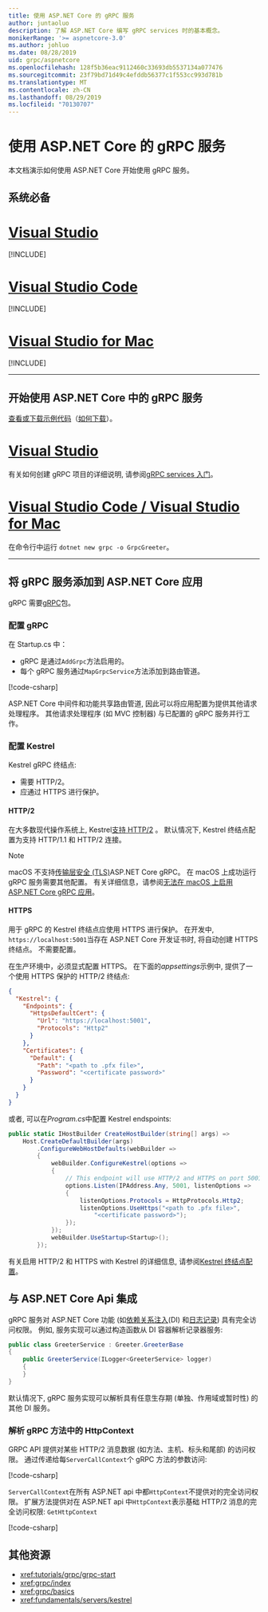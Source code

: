 ```yaml
---
title: 使用 ASP.NET Core 的 gRPC 服务
author: juntaoluo
description: 了解 ASP.NET Core 编写 gRPC services 时的基本概念。
monikerRange: '>= aspnetcore-3.0'
ms.author: johluo
ms.date: 08/28/2019
uid: grpc/aspnetcore
ms.openlocfilehash: 128f5b36eac9112460c33693db5537134a077476
ms.sourcegitcommit: 23f79bd71d49c4efddb56377c1f553cc993d781b
ms.translationtype: MT
ms.contentlocale: zh-CN
ms.lasthandoff: 08/29/2019
ms.locfileid: "70130707"
---
```

# <a name="grpc-services-with-aspnet-core"></a>使用 ASP.NET Core 的 gRPC 服务

本文档演示如何使用 ASP.NET Core 开始使用 gRPC 服务。

## <a name="prerequisites"></a>系统必备

# <a name="visual-studiotabvisual-studio"></a>[Visual Studio](#tab/visual-studio)

[!INCLUDE[](~/includes/net-core-prereqs-vs-3.0.md)]

# <a name="visual-studio-codetabvisual-studio-code"></a>[Visual Studio Code](#tab/visual-studio-code)

[!INCLUDE[](~/includes/net-core-prereqs-vsc-3.0.md)]

# <a name="visual-studio-for-mactabvisual-studio-mac"></a>[Visual Studio for Mac](#tab/visual-studio-mac)

[!INCLUDE[](~/includes/net-core-prereqs-mac-3.0.md)]

---

## <a name="get-started-with-grpc-service-in-aspnet-core"></a>开始使用 ASP.NET Core 中的 gRPC 服务

[查看或下载示例代码](https://github.com/aspnet/AspNetCore.Docs/tree/master/aspnetcore/tutorials/grpc/grpc-start/sample)（[如何下载](xref:index#how-to-download-a-sample)）。

# <a name="visual-studiotabvisual-studio"></a>[Visual Studio](#tab/visual-studio)

有关如何创建 gRPC 项目的详细说明, 请参阅[gRPC services 入门](xref:tutorials/grpc/grpc-start)。

# <a name="visual-studio-code--visual-studio-for-mactabvisual-studio-codevisual-studio-mac"></a>[Visual Studio Code / Visual Studio for Mac](#tab/visual-studio-code+visual-studio-mac)

在命令行中运行 `dotnet new grpc -o GrpcGreeter`。

---

## <a name="add-grpc-services-to-an-aspnet-core-app"></a>将 gRPC 服务添加到 ASP.NET Core 应用

gRPC 需要[gRPC](https://www.nuget.org/packages/Grpc.AspNetCore)包。

### <a name="configure-grpc"></a>配置 gRPC

在 Startup.cs 中：

* gRPC 是通过`AddGrpc`方法启用的。
* 每个 gRPC 服务通过`MapGrpcService`方法添加到路由管道。

[!code-csharp[](~/tutorials/grpc/grpc-start/sample/GrpcGreeter/Startup.cs?name=snippet&highlight=7,24)]

ASP.NET Core 中间件和功能共享路由管道, 因此可以将应用配置为提供其他请求处理程序。 其他请求处理程序 (如 MVC 控制器) 与已配置的 gRPC 服务并行工作。

### <a name="configure-kestrel"></a>配置 Kestrel

Kestrel gRPC 终结点:

* 需要 HTTP/2。
* 应通过 HTTPS 进行保护。

#### <a name="http2"></a>HTTP/2

在大多数现代操作系统上, Kestrel[支持 HTTP/2](xref:fundamentals/servers/kestrel#http2-support) 。 默认情况下, Kestrel 终结点配置为支持 HTTP/1.1 和 HTTP/2 连接。

> [!NOTE]
> macOS 不支持[传输层安全 (TLS)](https://tools.ietf.org/html/rfc5246)ASP.NET Core gRPC。 在 macOS 上成功运行 gRPC 服务需要其他配置。 有关详细信息，请参阅[无法在 macOS 上启用 ASP.NET Core gRPC 应用](xref:grpc/troubleshoot#unable-to-start-aspnet-core-grpc-app-on-macos)。

#### <a name="https"></a>HTTPS

用于 gRPC 的 Kestrel 终结点应使用 HTTPS 进行保护。 在开发中, `https://localhost:5001`当存在 ASP.NET Core 开发证书时, 将自动创建 HTTPS 终结点。 不需要配置。

在生产环境中，必须显式配置 HTTPS。 在下面的*appsettings*示例中, 提供了一个使用 HTTPS 保护的 HTTP/2 终结点:

```json
{
  "Kestrel": {
    "Endpoints": {
      "HttpsDefaultCert": {
        "Url": "https://localhost:5001",
        "Protocols": "Http2"
      }
    },
    "Certificates": {
      "Default": {
        "Path": "<path to .pfx file>",
        "Password": "<certificate password>"
      }
    }
  }
}
```

或者, 可以在*Program.cs*中配置 Kestrel endspoints:

```csharp
public static IHostBuilder CreateHostBuilder(string[] args) =>
    Host.CreateDefaultBuilder(args)
        .ConfigureWebHostDefaults(webBuilder =>
        {
            webBuilder.ConfigureKestrel(options =>
            {
                // This endpoint will use HTTP/2 and HTTPS on port 5001.
                options.Listen(IPAddress.Any, 5001, listenOptions =>
                {
                    listenOptions.Protocols = HttpProtocols.Http2;
                    listenOptions.UseHttps("<path to .pfx file>", 
                        "<certificate password>");
                });
            });
            webBuilder.UseStartup<Startup>();
        });
```

有关启用 HTTP/2 和 HTTPS with Kestrel 的详细信息, 请参阅[Kestrel 终结点配置](xref:fundamentals/servers/kestrel#endpoint-configuration)。

## <a name="integration-with-aspnet-core-apis"></a>与 ASP.NET Core Api 集成

gRPC 服务对 ASP.NET Core 功能 (如[依赖关系注入](xref:fundamentals/dependency-injection)(DI) 和[日志记录](xref:fundamentals/logging/index)) 具有完全访问权限。 例如, 服务实现可以通过构造函数从 DI 容器解析记录器服务:

```csharp
public class GreeterService : Greeter.GreeterBase
{
    public GreeterService(ILogger<GreeterService> logger)
    {
    }
}
```

默认情况下, gRPC 服务实现可以解析具有任意生存期 (单独、作用域或暂时性) 的其他 DI 服务。

### <a name="resolve-httpcontext-in-grpc-methods"></a>解析 gRPC 方法中的 HttpContext

GRPC API 提供对某些 HTTP/2 消息数据 (如方法、主机、标头和尾部) 的访问权限。 通过传递给每`ServerCallContext`个 gRPC 方法的参数访问:

[!code-csharp[](~/grpc/aspnetcore/sample/GrcpService/GreeterService.cs?highlight=3-4&name=snippet)]

`ServerCallContext`在所有 ASP.NET api 中都`HttpContext`不提供对的完全访问权限。 扩展方法提供对在 ASP.NET api 中`HttpContext`表示基础 HTTP/2 消息的完全访问权限: `GetHttpContext`

[!code-csharp[](~/grpc/aspnetcore/sample/GrcpService/GreeterService2.cs?highlight=6-7&name=snippet)]

## <a name="additional-resources"></a>其他资源

* <xref:tutorials/grpc/grpc-start>
* <xref:grpc/index>
* <xref:grpc/basics>
* <xref:fundamentals/servers/kestrel>
